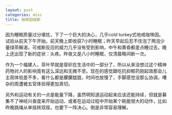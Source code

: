 ```yaml
---
layout: post
categories: misc
title: 咖啡因戒断
---
```


因为睡眠质量过分堪忧，下了一个巨大的决心，几乎cold turkey式地戒咖啡因。试验从前天下午开始，前天晚上即收获7小时睡眠；昨天早起后忍不住泡了两泡少量绿茶解渴，可戒断反应的威力几乎没有受到影响，中午和黄昏都差点睡过去，晚上还出现了新的症状：头疼。昨夜又是八小时睡眠，仅清晨略间断一次。

作为一个福建人，茶叶早就是穿织在生活中的一部分了，所以从来没想过这个精神药物对人的影响竟有这么深远和无微不至。现在的感觉跟吃抗抑郁药刚起效那会儿主观体验差不多，看什么都是朦朦胧胧，时间也放慢了，手脚感觉没那么协调，嘈杂的周遭被五官体验得更加真切。

另外和运动有关的一点是能量下降，虽然明知道运动起来应该还能持续，但就是募集不了神经兴奋度来开始运动、或者在运动过程中开始某个耗能很大的动作，比如昨晚跳绳从单摇转双摇，也要下一阵决心。倒是非常容易理解。

